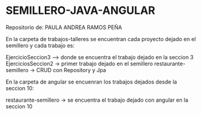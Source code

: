 # SEMILLERO-JAVA-ANGULAR

Repositorio de: PAULA ANDREA RAMOS PEÑA 

En la carpeta de trabajos-talleres se encuentran cada proyecto dejado en el semillero 
y cada trabajo es: 

EjercicioSeccion3  -->  donde se encuentra  el trabajo dejado en la seccion 3 
EjerciciosSeccion2 ->  primer trabajo dejado en el semillero
restaurante-semillero ->  CRUD con Repository y Jpa 

En la carpeta de  angular se encuenran los trabajos dejados desde la seccion 10:

restaurante-semillero -> se encuentra el trabajo dejado con angular en la seccion 10
